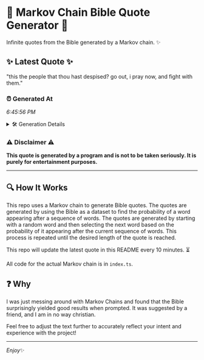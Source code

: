 # 📖 Markov Chain Bible Quote Generator 📖

Infinite quotes from the Bible generated by a Markov chain. ✨

## ✨ Latest Quote ✨
"this the people that thou hast despised? go out, i pray now, and fight with them."

### ⏰ Generated At
*6:45:56 PM*

<details>
    <summary>🛠️ Generation Details</summary>
    <p>
        <strong>🌱 Seed:</strong> this<br>
        <strong>🔄 Iterations:</strong> 15<br>
        <strong>📜 Context History:</strong><br>[ this ]: the<br>[ this, the ]: people<br>[ this, the, people ]: that<br>[ this, the, people, that ]: thou<br>[ this, the, people, that, thou ]: hast<br>[ this, the, people, that, thou, hast ]: despised?<br>[ the, people, that, thou, hast, despised? ]: go<br>[ people, that, thou, hast, despised?, go ]: out,<br>[ that, thou, hast, despised?, go, out, ]: i<br>[ thou, hast, despised?, go, out,, i ]: pray<br>[ hast, despised?, go, out,, i, pray ]: now,<br>[ despised?, go, out,, i, pray, now, ]: and<br>[ go, out,, i, pray, now,, and ]: fight<br>[ out,, i, pray, now,, and, fight ]: with<br>[ i, pray, now,, and, fight, with ]: them.<br>
    </p>
</details>

### ⚠️ Disclaimer ⚠️
**This quote is generated by a program and is not to be taken seriously. It is purely for entertainment purposes.**

---

## 🔍 How It Works

This repo uses a Markov chain to generate Bible quotes. The quotes are generated by using the Bible as a dataset to find the probability of a word appearing after a sequence of words. The quotes are generated by starting with a random word and then selecting the next word based on the probability of it appearing after the current sequence of words. This process is repeated until the desired length of the quote is reached.

This repo will update the latest quote in this README every 10 minutes. ⏳

All code for the actual Markov chain is in `index.ts`.

## ❓ Why

I was just messing around with Markov Chains and found that the Bible surprisingly yielded good results when prompted. 
It was suggested by a friend, and I am in no way christian.

Feel free to adjust the text further to accurately reflect your intent and experience with the project!

---

*Enjoy*✨

